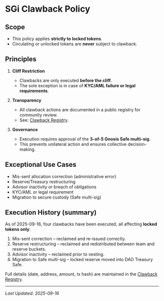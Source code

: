 # SGi Clawback Policy

## Scope
- This policy applies **strictly to locked tokens**.  
- Circulating or unlocked tokens are **never** subject to clawback.  

## Principles
1. **Cliff Restriction**  
   - Clawbacks are only executed **before the cliff**.  
   - The sole exception is in case of **KYC/AML failure or legal requirements**.  

2. **Transparency**  
   - All clawback actions are documented in a public registry for community review.  
   - See: [Clawback Registry](../registry/clawback-registry.csv).  

3. **Governance**  
   - Execution requires approval of the **3-of-5 Gnosis Safe multi-sig**.  
   - This prevents unilateral action and ensures collective decision-making.  

## Exceptional Use Cases
- Mis-sent allocation correction (administrative error)  
- Reserve/Treasury restructuring  
- Advisor inactivity or breach of obligations  
- KYC/AML or legal requirement  
- Migration to secure custody (Safe multi-sig)  

## Execution History (summary)
As of 2025-09-16, four clawbacks have been executed, all affecting **locked tokens only**:
1. Mis-sent correction – reclaimed and re-issued correctly.  
2. Reserve restructuring – reclaimed and redistributed between team and reserve buckets.  
3. Advisor inactivity – reclaimed prior to vesting.  
4. Migration to Safe multi-sig – locked reserve moved into DAO Treasury Safe.  

Full details (date, address, amount, tx hash) are maintained in the [Clawback Registry](../registry/clawback-registry.csv).  

---

_Last Updated: 2025-09-16_
